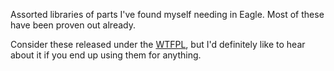 Assorted libraries of parts I've found myself needing in Eagle. Most of these have been proven out already.

Consider these released under the [WTFPL](http://www.wtfpl.net/), but I'd definitely like to hear about it if you end up using them for anything.
